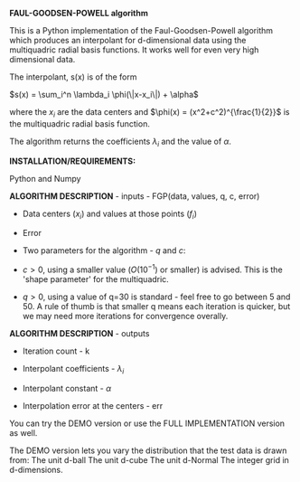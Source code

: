 **FAUL-GOODSEN-POWELL algorithm**

This is a Python implementation of the Faul-Goodsen-Powell algorithm which produces an interpolant for d-dimensional data using the multiquadric radial basis functions. It works well for even very high dimensional data.

The interpolant, s(x) is of the form 

$s(x) = \sum_i^n \lambda_i \phi(\|x-x_i\|) + \alpha$

where the $x_i$ are the data centers and $\phi(x) = (x^2+c^2)^{\frac{1}{2}}$ is the multiquadric radial basis function.

The algorithm returns the coefficients $\lambda_i$ and the value of $\alpha$.

**INSTALLATION/REQUIREMENTS:**

Python  and Numpy

**ALGORITHM DESCRIPTION** - inputs - FGP(data, values, q, c, error)

- Data centers ($x_i$) and values at those points ($f_i$)

- Error

- Two parameters for the algorithm - $q$ and $c$:

- $c>0$, using a smaller value ($O(10^{-1})$ or smaller) is advised. This is the 'shape parameter' for the multiquadric.

- $q>0$, using a value of q=30 is standard - feel free to go between 5 and 50. A rule of thumb is that smaller q means each iteration is quicker, but we may need more iterations for convergence overally. 

**ALGORITHM DESCRIPTION** - outputs

- Iteration count - k

- Interpolant coefficients - $\lambda_i$

- Interpolant constant - $\alpha$

- Interpolation error at the centers - err



You can try the DEMO version or use the FULL IMPLEMENTATION version as well.

The DEMO version lets you vary the distribution that the test data is drawn from:
The unit d-ball
The unit d-cube
The unit d-Normal
The integer grid in d-dimensions.
